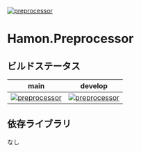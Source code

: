 ﻿[![preprocessor](https://github.com/shibainuudon/HamonCore/actions/workflows/preprocessor.yml/badge.svg)](https://github.com/shibainuudon/HamonCore/actions/workflows/preprocessor.yml)

# Hamon.Preprocessor

## ビルドステータス

| main | develop |
| ---- | ------- |
|[![preprocessor](https://github.com/shibainuudon/HamonCore/actions/workflows/preprocessor.yml/badge.svg?branch=main)](https://github.com/shibainuudon/HamonCore/actions/workflows/preprocessor.yml)|[![preprocessor](https://github.com/shibainuudon/HamonCore/actions/workflows/preprocessor.yml/badge.svg?branch=develop)](https://github.com/shibainuudon/HamonCore/actions/workflows/preprocessor.yml)|

## 依存ライブラリ

なし